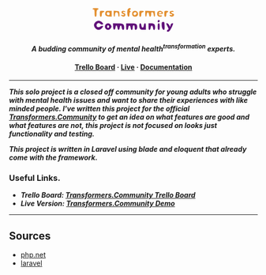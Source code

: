 <p align="center">
  <?xml version="1.0" standalone="no"?>
            <!DOCTYPE svg PUBLIC "-//W3C//DTD SVG 20010904//EN" "http://www.w3.org/TR/2001/REC-SVG-20010904/DTD/svg10.dtd">
            <svg version="1.0" xmlns="http://www.w3.org/2000/svg" width="156.000000pt" height="40.000000pt" viewBox="0 0 156.000000 40.000000" preserveAspectRatio="xMidYMid meet">
            <g transform="translate(0.000000,40.000000) scale(0.100000,-0.100000)" fill="#E39031" stroke="none">
            <path d="M160 350 c0 -5 7 -10 15 -10 12 0 15 -13 15 -55 0 -42 3 -55 15 -55 11 0 15 12 15 50 0 36 4 52 15 56 30 12 14 24 -30 24 -25 0 -45 -4 -45 -10z"/>
            <path d="M693 338 c-14 -32 -5 -108 13 -108 9 0 14 12 14 34 0 19 6 37 13 39 9 4 8 8 -3 17 -11 9 -12 13 -2 17 18 7 14 23 -6 23 -11 0 -23 -10 -29 -22z"/>
            <path d="M270 275 c0 -33 4 -45 15 -45 10 0 15 10 15 31 0 22 5 32 20 36 32 9 23 23 -15 23 -35 0 -35 0 -35 -45z"/>
            <path d="M354 293 c-10 -39 7 -58 55 -60 l41 -2 0 45 0 44 -45 0 c-40 0 -45 -3 -51 -27z m63 -9 c3 -8 1 -20 -5 -26 -15 -15 -43 8 -35 28 7 19 32 18 40 -2z"/>
            <path d="M480 276 c0 -25 5 -46 10 -46 6 0 10 14 10 30 0 19 6 33 16 37 19 7 34 -13 34 -44 0 -13 5 -23 11 -23 6 0 9 17 7 43 -3 42 -3 42 -45 45 l-43 3 0 -45z"/>
            <path d="M600 299 c0 -12 8 -23 20 -26 11 -3 20 -9 20 -14 0 -5 -12 -6 -27 -3 -26 7 -27 6 -14 -10 19 -23 55 -17 59 10 2 15 -3 23 -17 27 -12 3 -21 10 -21 15 0 6 10 8 22 4 14 -3 19 -2 14 6 -4 7 -18 12 -32 12 -18 0 -24 -5 -24 -21z"/>
            <path d="M772 308 c-15 -15 -15 -51 0 -66 15 -15 51 -15 66 0 28 28 7 78 -33 78 -12 0 -26 -5 -33 -12z m54 -19 c10 -17 -23 -46 -37 -32 -7 7 -9 19 -6 27 7 18 33 21 43 5z"/>
            <path d="M870 275 c0 -33 4 -45 15 -45 10 0 15 10 15 31 0 22 5 32 20 36 32 9 23 23 -15 23 -35 0 -35 0 -35 -45z"/>
            <path d="M960 275 c0 -52 17 -61 22 -12 2 20 8 32 18 32 10 0 16 -12 18 -32 5 -47 32 -44 32 3 0 28 3 35 18 32 11 -2 18 -14 20 -36 5 -48 24 -39 20 11 l-3 42 -72 3 -73 2 0 -45z"/>
            <path d="M1152 308 c-15 -15 -15 -51 0 -66 15 -15 54 -16 63 -2 3 6 -5 10 -19 10 -14 0 -28 5 -31 10 -4 6 8 10 29 10 23 0 36 5 36 13 0 19 -21 37 -45 37 -12 0 -26 -5 -33 -12z m58 -19 c0 -5 -12 -9 -26 -9 -22 0 -24 2 -14 14 12 15 40 11 40 -5z"/>
            <path d="M1250 275 c0 -33 4 -45 15 -45 10 0 15 10 15 30 0 18 6 33 15 36 25 10 17 24 -15 24 -29 0 -30 -2 -30 -45z"/>
            <path d="M1334 305 c-7 -18 3 -35 22 -35 8 0 14 -5 14 -11 0 -6 -9 -8 -21 -4 -15 5 -20 3 -17 -6 6 -19 49 -24 59 -7 14 21 11 28 -17 38 -14 6 -23 14 -19 20 3 5 12 7 20 3 8 -3 15 0 15 6 0 16 -50 13 -56 -4z"/>
            </g>
            <g transform="translate(0.000000,40.000000) scale(0.100000,-0.100000)" fill="#61127A" stroke="none">
            <path d="M1150 160 c0 -13 5 -18 15 -14 8 4 15 12 15 20 0 8 -7 14 -15 14 -8 0 -15 -9 -15 -20z"/>
            <path d="M202 147 c-28 -29 -28 -57 -1 -91 26 -33 68 -34 97 -3 12 13 22 26 22 30 0 11 -28 8 -49 -5 -24 -15 -51 -4 -51 21 0 29 34 45 54 26 17 -17 46 -20 46 -5 0 20 -41 50 -68 50 -17 0 -37 -10 -50 -23z"/>
            <path d="M1210 109 c0 -45 14 -79 34 -79 9 0 12 15 11 53 -3 70 -2 67 -25 67 -17 0 -20 -7 -20 -41z"/>
            <path d="M356 109 c-23 -33 0 -79 40 -79 14 0 30 10 40 25 15 23 15 27 0 50 -20 31 -59 33 -80 4z m54 -29 c0 -11 -7 -20 -15 -20 -8 0 -15 9 -15 20 0 11 7 20 15 20 8 0 15 -9 15 -20z"/>
            <path d="M472 82 c2 -34 7 -47 18 -47 10 0 16 12 18 33 4 42 26 37 30 -6 2 -19 9 -32 17 -32 8 0 15 13 17 32 4 43 26 48 30 6 4 -46 38 -53 38 -8 0 60 -12 68 -95 69 l-76 1 3 -48z"/>
            <path d="M670 80 c0 -37 4 -50 14 -50 9 0 16 12 18 33 2 20 8 32 18 32 10 0 16 -12 18 -32 5 -47 32 -44 32 2 0 24 5 35 15 35 11 0 15 -11 15 -36 0 -28 3 -35 18 -32 20 4 28 48 13 76 -9 16 -22 20 -86 20 l-75 1 0 -49z"/>
            <path d="M870 99 c0 -51 15 -68 60 -67 l40 0 0 49 c0 36 -4 49 -14 49 -9 0 -16 -12 -18 -32 -2 -21 -8 -33 -18 -33 -10 0 -16 12 -18 33 -4 43 -32 44 -32 1z"/>
            <path d="M1010 80 c0 -37 4 -50 14 -50 9 0 16 12 18 33 2 20 8 32 18 32 10 0 16 -12 18 -32 5 -49 32 -44 32 5 0 48 -14 62 -62 62 l-38 0 0 -50z"/>
            <path d="M1150 80 c0 -38 4 -50 15 -50 11 0 15 12 15 50 0 38 -4 50 -15 50 -11 0 -15 -12 -15 -50z"/>
            <path d="M1280 125 c0 -3 9 -24 20 -46 18 -34 19 -40 5 -45 -19 -8 -20 -34 -2 -34 20 0 43 29 66 83 19 45 20 47 2 47 -12 0 -21 -10 -26 -27 l-7 -28 -14 28 c-12 23 -44 39 -44 22z"/>
            </g></svg>
</p>
<h3 align="center"><i><strong></strong></i></h3>
<p align="center">
  <i>
    <strong>A budding community of mental health<sup>transformation</sup> experts.</strong>
  </i>
</p>

<h4 align="center">  
  <a href="https://trello.com/b/m36Zy4kL/periode-1-transformers-community">Trello Board</a>
  <strong> · </strong>
  <a href="#">Live</a>
  <strong> · </strong>
  <a href="UPDATES.md">Documentation</a>
</h4>

---

___This solo project is a closed off community for young adults who struggle with mental health issues and want to share their experiences with like minded people. I've written this project for the official [Transformers.Community] to get an idea on what features are good and what features are not, this project is not focused on looks just functionality and testing.___

___This project is written in Laravel using blade and eloquent that already come with the framework.___

### Useful Links.
* *__Trello Board: [Transformers.Community Trello Board]__*
* *__Live Version: [Transformers.Community Demo]__*

---

## Sources
* [php.net]
* [laravel]

[php.net]: https://www.php.net/
[laravel]: https://laravel.com/docs/8.x
[Transformers.Community Trello Board]: https://trello.com/b/m36Zy4kL/periode-1-transformers-community
[Transformers.Community Demo]: http
[Transformers.Community]: https://transformers.community/